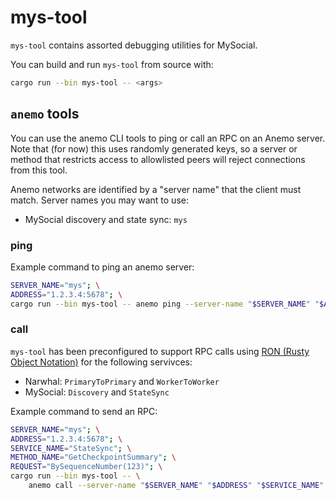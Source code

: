 # mys-tool

`mys-tool` contains assorted debugging utilities for MySocial.

You can build and run `mys-tool` from source with:
```sh
cargo run --bin mys-tool -- <args>
```

## `anemo` tools

You can use the anemo CLI tools to ping or call an RPC on an Anemo server. Note that (for now) this uses randomly generated keys, so a server or method that restricts access to allowlisted peers will reject connections from this tool.

Anemo networks are identified by a "server name" that the client must match. Server names you may want to use:
- MySocial discovery and state sync: `mys`

### ping

Example command to ping an anemo server:

```sh
SERVER_NAME="mys"; \
ADDRESS="1.2.3.4:5678"; \
cargo run --bin mys-tool -- anemo ping --server-name "$SERVER_NAME" "$ADDRESS"
```

### call

`mys-tool` has been preconfigured to support RPC calls using [RON (Rusty Object Notation)](https://crates.io/crates/ron) for the following servivces:
- Narwhal: `PrimaryToPrimary` and `WorkerToWorker`
- MySocial: `Discovery` and `StateSync`

Example command to send an RPC:

```sh
SERVER_NAME="mys"; \
ADDRESS="1.2.3.4:5678"; \
SERVICE_NAME="StateSync"; \
METHOD_NAME="GetCheckpointSummary"; \
REQUEST="BySequenceNumber(123)"; \
cargo run --bin mys-tool -- \
    anemo call --server-name "$SERVER_NAME" "$ADDRESS" "$SERVICE_NAME" "$METHOD_NAME" "$REQUEST"
```
